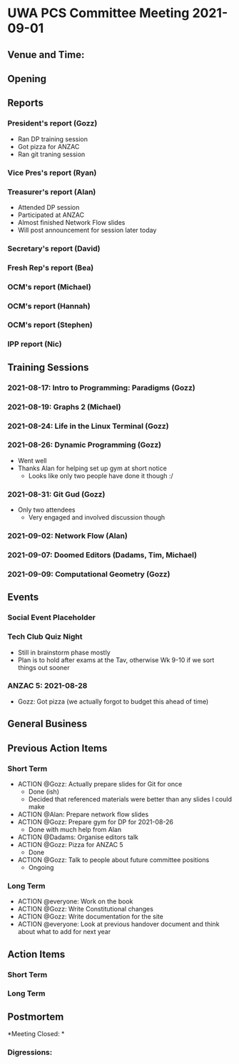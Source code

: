 # UWA PCS Committee Meeting 2021-09-01

## Venue and Time:
## Opening
## Reports
### President's report (Gozz)

- Ran DP training session
- Got pizza for ANZAC
- Ran git traning session

### Vice Pres's report (Ryan)
### Treasurer's report (Alan)
- Attended DP session
- Participated at ANZAC
- Almost finished Network Flow slides
- Will post announcement for session later today

### Secretary's report (David)
### Fresh Rep's report (Bea)
### OCM's report (Michael)
### OCM's report (Hannah)
### OCM's report (Stephen)
### IPP report (Nic)
## Training Sessions
### 2021-08-17: Intro to Programming: Paradigms (Gozz)
### 2021-08-19: Graphs 2 (Michael)
### 2021-08-24: Life in the Linux Terminal (Gozz)
### 2021-08-26: Dynamic Programming (Gozz)

- Went well
- Thanks Alan for helping set up gym at short notice
  - Looks like only two people have done it though :/

### 2021-08-31: Git Gud (Gozz)

- Only two attendees
  - Very engaged and involved discussion though

### 2021-09-02: Network Flow (Alan) 
### 2021-09-07: Doomed Editors (Dadams, Tim, Michael)
### 2021-09-09: Computational Geometry (Gozz)
## Events
### Social Event Placeholder
### Tech Club Quiz Night
- Still in brainstorm phase mostly
- Plan is to hold after exams at the Tav, otherwise Wk 9-10 if we sort things out sooner

### ANZAC 5: 2021-08-28

- Gozz: Got pizza (we actually forgot to budget this ahead of time)

## General Business
## Previous Action Items

### Short Term

- ACTION @Gozz: Actually prepare slides for Git for once
  - Done (ish)
  - Decided that referenced materials were better than any slides I could make
- ACTION @Alan: Prepare network flow slides
- ACTION @Gozz: Prepare gym for DP for 2021-08-26
  - Done with much help from Alan
- ACTION @Dadams: Organise editors talk
- ACTION @Gozz: Pizza for ANZAC 5
  - Done
- ACTION @Gozz: Talk to people about future committee positions
  - Ongoing
  
### Long Term

- ACTION @everyone: Work on the book
- ACTION @Gozz: Write Constitutional changes
- ACTION @Gozz: Write documentation for the site
- ACTION @everyone: Look at previous handover document and think about what to add for next year

## Action Items

### Short Term

### Long Term

## Postmortem

*Meeting Closed: * 

###  Digressions: 
